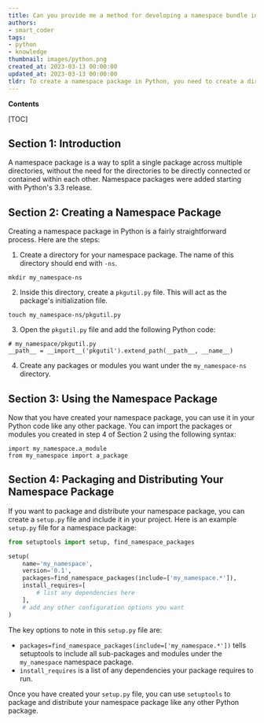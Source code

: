```yaml
---
title: Can you provide me a method for developing a namespace bundle in python?
authors:
- smart_coder
tags:
- python
- knowledge
thumbnail: images/python.png
created_at: 2023-03-13 00:00:00
updated_at: 2023-03-13 00:00:00
tldr: To create a namespace package in Python, you need to create a directory with an \_\_init\_\_.py file, and add subsequent directories with their own \_\_init\_\_.py files that declare \_\_path\_\_ variables pointing to the parent directory.
---
```


**Contents**

[TOC]

## Section 1: Introduction

A namespace package is a way to split a single package across multiple directories, without the need for the directories to be directly connected or contained within each other. Namespace packages were added starting with Python's 3.3 release.

## Section 2: Creating a Namespace Package

Creating a namespace package in Python is a fairly straightforward process. Here are the steps:

1. Create a directory for your namespace package. The name of this directory should end with `-ns`.
```
mkdir my_namespace-ns
```
2. Inside this directory, create a `pkgutil.py` file. This will act as the package's initialization file.
```
touch my_namespace-ns/pkgutil.py
```
3. Open the `pkgutil.py` file and add the following Python code:
```
# my_namespace/pkgutil.py
__path__ = __import__('pkgutil').extend_path(__path__, __name__)
```
4. Create any packages or modules you want under the `my_namespace-ns` directory.

## Section 3: Using the Namespace Package

Now that you have created your namespace package, you can use it in your Python code like any other package. You can import the packages or modules you created in step 4 of Section 2 using the following syntax:
```
import my_namespace.a_module
from my_namespace import a_package
```

## Section 4: Packaging and Distributing Your Namespace Package

If you want to package and distribute your namespace package, you can create a `setup.py` file and include it in your project. Here is an example `setup.py` file for a namespace package:

```python
from setuptools import setup, find_namespace_packages

setup(
    name='my_namespace',
    version='0.1',
    packages=find_namespace_packages(include=['my_namespace.*']),
    install_requires=[
        # list any dependencies here
    ],
    # add any other configuration options you want
)
```

The key options to note in this `setup.py` file are:
- `packages=find_namespace_packages(include=['my_namespace.*'])` tells setuptools to include all sub-packages and modules under the `my_namespace` namespace package.
- `install_requires` is a list of any dependencies your package requires to run.

Once you have created your `setup.py` file, you can use `setuptools` to package and distribute your namespace package like any other Python package.

